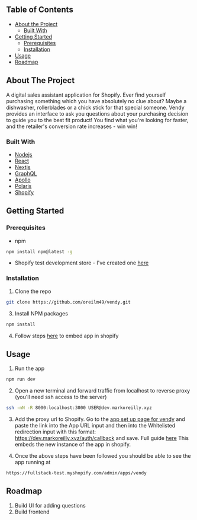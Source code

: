 <!-- TABLE OF CONTENTS -->
## Table of Contents

* [About the Project](#about-the-project)
  * [Built With](#built-with)
* [Getting Started](#getting-started)
  * [Prerequisites](#prerequisites)
  * [Installation](#installation)
* [Usage](#usage)
* [Roadmap](#roadmap)


<!-- ABOUT THE PROJECT -->
## About The Project

A digital sales assistant application for Shopify. Ever find yourself purchasing something which you have absolutely no clue about? Maybe a dishwasher, rollerblades or a chick stick for that special someone. Vendy provides an interface to ask you questions about your purchasing decision to guide you to the best fit product! You find what you're looking for faster, and the retailer's conversion rate increases - win win!

### Built With
* [Nodejs](https://nodejs.org/en/)
* [React](https://reactjs.org/)
* [Nextjs](https://nextjs.org/)
* [GraphQL](https://graphql.org/)
* [Apollo](https://www.apollographql.com/)
* [Polaris](https://polaris.shopify.com/)
* [Shopify](https://partners.shopify.com/)



<!-- GETTING STARTED -->
## Getting Started

### Prerequisites

* npm
```sh
npm install npm@latest -g
```
* Shopify test development store - I've created one [here](https://fullstack-test.myshopify.com/)

### Installation

1. Clone the repo
```sh
git clone https://github.com/oreilm49/vendy.git
```
3. Install NPM packages
```sh
npm install
```
4. Follow steps [here](https://developers.shopify.com/tutorials/build-a-shopify-app-with-node-and-react/embed-your-app-in-shopify) to embed app in shopify



<!-- USAGE EXAMPLES -->
## Usage

1. Run the app
```sh
npm run dev
```
2. Open a new terminal and forward traffic from localhost to reverse proxy (you'll need ssh access to the server)
```sh
ssh -nN -R 8000:localhost:3000 USER@dev.markoreilly.xyz
```
3. Add the proxy url to Shopify. Go to the [app set up page for vendy](https://partners.shopify.com/991203/apps/3274991/edit) and paste the link into the App URL input and then into the Whitelisted redirection input with this format: https://dev.markoreilly.xyz/auth/callback and save. Full guide [here](https://developers.shopify.com/tutorials/build-a-shopify-app-with-node-and-react/embed-your-app-in-shopify#authenticate-and-test) This embeds the new instance of the app in shopify.

4. Once the above steps have been followed you should be able to see the app running at
```
https://fullstack-test.myshopify.com/admin/apps/vendy
```


<!-- USAGE EXAMPLES -->
## Roadmap

1. Build UI for adding questions
2. Build frontend